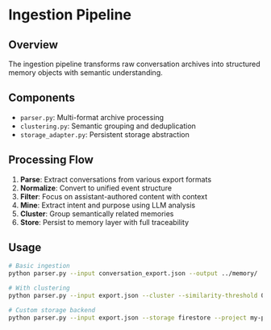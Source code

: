 # Ingestion Pipeline

## Overview

The ingestion pipeline transforms raw conversation archives into structured memory objects with semantic understanding.

## Components

- `parser.py`: Multi-format archive processing
- `clustering.py`: Semantic grouping and deduplication  
- `storage_adapter.py`: Persistent storage abstraction

## Processing Flow

1. **Parse**: Extract conversations from various export formats
2. **Normalize**: Convert to unified event structure
3. **Filter**: Focus on assistant-authored content with context
4. **Mine**: Extract intent and purpose using LLM analysis
5. **Cluster**: Group semantically related memories
6. **Store**: Persist to memory layer with full traceability

## Usage

```bash
# Basic ingestion
python parser.py --input conversation_export.json --output ../memory/

# With clustering
python parser.py --input export.json --cluster --similarity-threshold 0.8

# Custom storage backend
python parser.py --input export.json --storage firestore --project my-project
```
